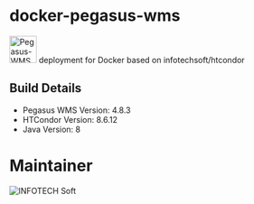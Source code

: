 # docker-pegasus-wms
<a href="https://pegasus.isi.edu/"><img src="https://pegasus.isi.edu/wordpress/wp-content/uploads/2015/10/logo.png" height="48px" alt="Pegasus-WMS"/></a> deployment for Docker based on infotechsoft/htcondor

## Build Details
 * Pegasus WMS Version: 4.8.3
 * HTCondor Version: 8.6.12
 * Java Version: 8
 
# Maintainer 
![INFOTECH Soft](http://infotechsoft.com/wp-content/uploads/2017/04/InfotechSoft_logo-small.png "INFOTECH Soft, Inc.")